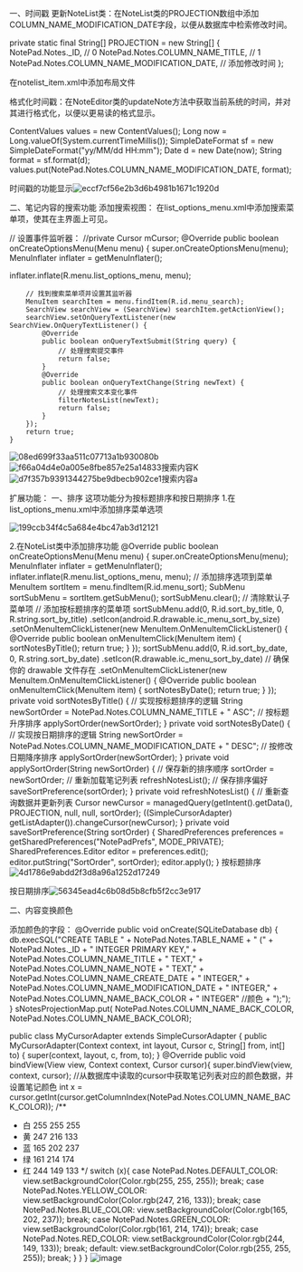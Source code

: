一、时间戳
更新NoteList类：在NoteList类的PROJECTION数组中添加COLUMN_NAME_MODIFICATION_DATE字段，以便从数据库中检索修改时间。


private static final String[] PROJECTION = new String[] {
NotePad.Notes._ID, // 0
NotePad.Notes.COLUMN_NAME_TITLE, // 1
NotePad.Notes.COLUMN_NAME_MODIFICATION_DATE, // 添加修改时间
};


在notelist_item.xml中添加布局文件



<TextView
android:id="@+id/text2"
android:layout_width="match_parent"
android:layout_height="wrap_content"
android:paddingLeft="5dip"
android:singleLine="true"
android:gravity="center_vertical"/>

格式化时间戳：在NoteEditor类的updateNote方法中获取当前系统的时间，并对其进行格式化，以便以更易读的格式显示。



ContentValues values = new ContentValues();
Long now = Long.valueOf(System.currentTimeMillis());
SimpleDateFormat sf = new SimpleDateFormat("yy/MM/dd HH:mm");
Date d = new Date(now);
String format = sf.format(d);
values.put(NotePad.Notes.COLUMN_NAME_MODIFICATION_DATE, format);



时间戳的功能显示![eccf7cf56e2b3d6b4981b1671c1920d](https://github.com/user-attachments/assets/700c38e5-dcb5-4509-acf9-53ee3edf01fd)





二、笔记内容的搜索功能
添加搜索视图：
在list_options_menu.xml中添加搜索菜单项，使其在主界面上可见。



//<item
android:id="@+id/menu_search"
android:title="@string/menu_search"
android:icon="@drawable/ic_search"
android:showAsAction="ifRoom|collapseActionView"
android:actionViewClass="android.widget.SearchView" />
设置事件监听器：
//private Cursor mCursor;
@Override
public boolean onCreateOptionsMenu(Menu menu) {
super.onCreateOptionsMenu(menu);
MenuInflater inflater = getMenuInflater();

inflater.inflate(R.menu.list_options_menu, menu);

        // 找到搜索菜单项并设置其监听器
        MenuItem searchItem = menu.findItem(R.id.menu_search);
        SearchView searchView = (SearchView) searchItem.getActionView();
        searchView.setOnQueryTextListener(new SearchView.OnQueryTextListener() {
            @Override
            public boolean onQueryTextSubmit(String query) {
                // 处理搜索提交事件
                return false;
            }
            @Override
            public boolean onQueryTextChange(String newText) { 
                // 处理搜索文本变化事件
                filterNotesList(newText);
                return false;
            }
        });
        return true;
    }
![08ed699f33aa511c07713a1b930080b](https://github.com/user-attachments/assets/65adfb45-f1b5-472c-927b-059948c7bf47)
![f66a04d4e0a005e8fbe857e25a14833](https://github.com/user-attachments/assets/bf9ef17a-b8ec-4bab-8373-6cb75365b38b)搜索内容K
![d7f357b9391344275be9dbecb902ce1](https://github.com/user-attachments/assets/1f051f69-5207-4a16-9c5f-8f3956fde99c)搜索内容a


扩展功能：
一、排序
这项功能分为按标题排序和按日期排序
1.在list_options_menu.xml中添加排序菜单选项
<item
    android:id="@+id/menu_sort"
    android:title="@string/sort"
    android:showAsAction="never">
    <menu>
        <item
            android:id="@+id/sort_by_title"
            android:title="@string/sort_by_title" />
        <item
            android:id="@+id/sort_by_date"
            android:title="@string/sort_by_date" />
        <!-- 可以根据需要添加更多排序选项 -->
    </menu>
</item>
![199ccb34f4c5a684e4bc47ab3d12121](https://github.com/user-attachments/assets/14c8b0dd-8be9-4d71-a1b7-df56ba88fa92)

2.在NoteList类中添加排序功能
@Override
public boolean onCreateOptionsMenu(Menu menu) {
super.onCreateOptionsMenu(menu);
MenuInflater inflater = getMenuInflater();
inflater.inflate(R.menu.list_options_menu, menu);
        // 添加排序选项到菜单
        MenuItem sortItem = menu.findItem(R.id.menu_sort);
        SubMenu sortSubMenu = sortItem.getSubMenu();
        sortSubMenu.clear(); // 清除默认子菜单项
        // 添加按标题排序的菜单项
        sortSubMenu.add(0, R.id.sort_by_title, 0, R.string.sort_by_title)
                .setIcon(android.R.drawable.ic_menu_sort_by_size)
                .setOnMenuItemClickListener(new MenuItem.OnMenuItemClickListener() {
                    @Override
                    public boolean onMenuItemClick(MenuItem item) {
                        sortNotesByTitle();
                        return true;
                    }
                });
        sortSubMenu.add(0, R.id.sort_by_date, 0, R.string.sort_by_date)
                .setIcon(R.drawable.ic_menu_sort_by_date) // 确保你的 drawable 文件存在
                .setOnMenuItemClickListener(new MenuItem.OnMenuItemClickListener() {
                    @Override
                    public boolean onMenuItemClick(MenuItem item) {
                        sortNotesByDate();
                        return true;
                    }
                });
private void sortNotesByTitle() {
// 实现按标题排序的逻辑
String newSortOrder = NotePad.Notes.COLUMN_NAME_TITLE + " ASC"; // 按标题升序排序
applySortOrder(newSortOrder);
}
    private void sortNotesByDate() {
        // 实现按日期排序的逻辑
        String newSortOrder = NotePad.Notes.COLUMN_NAME_MODIFICATION_DATE + " DESC"; // 按修改日期降序排序
        applySortOrder(newSortOrder);
    }
    private void applySortOrder(String newSortOrder) {
        // 保存新的排序顺序
        sortOrder = newSortOrder;
        // 重新加载笔记列表
        refreshNotesList();
        // 保存排序偏好
        saveSortPreference(sortOrder);
    }
    private void refreshNotesList() {
    // 重新查询数据并更新列表
    Cursor newCursor = managedQuery(getIntent().getData(), PROJECTION, null, null, sortOrder);
    ((SimpleCursorAdapter) getListAdapter()).changeCursor(newCursor);
}
private void saveSortPreference(String sortOrder) {
    SharedPreferences preferences = getSharedPreferences("NotePadPrefs", MODE_PRIVATE);
    SharedPreferences.Editor editor = preferences.edit();
    editor.putString("SortOrder", sortOrder);
    editor.apply();
}
按标题排序![4d1786e9abdd2f3d8a96a1252d17249](https://github.com/user-attachments/assets/2d017f0e-01bc-4c24-99d1-9d5ad02382e9)

按日期排序![56345ead4c6b08d5b8cfb5f2cc3e917](https://github.com/user-attachments/assets/4030e025-58ed-49fd-a8b6-2131074e470a)





二、内容变换颜色


添加颜色的字段：
        @Override
        public void onCreate(SQLiteDatabase db) {
            db.execSQL("CREATE TABLE " + NotePad.Notes.TABLE_NAME + "   ("
                    + NotePad.Notes._ID + " INTEGER PRIMARY KEY,"
                    + NotePad.Notes.COLUMN_NAME_TITLE + " TEXT,"
                    + NotePad.Notes.COLUMN_NAME_NOTE + " TEXT,"
                    + NotePad.Notes.COLUMN_NAME_CREATE_DATE + " INTEGER,"
                    + NotePad.Notes.COLUMN_NAME_MODIFICATION_DATE + " INTEGER,"
                    + NotePad.Notes.COLUMN_NAME_BACK_COLOR + " INTEGER" //颜色
                    + ");");
        }
sNotesProjectionMap.put(
NotePad.Notes.COLUMN_NAME_BACK_COLOR,
NotePad.Notes.COLUMN_NAME_BACK_COLOR);

public class MyCursorAdapter extends SimpleCursorAdapter {
public MyCursorAdapter(Context context, int layout, Cursor c,
String[] from, int[] to) {
super(context, layout, c, from, to);
}
@Override
public void bindView(View view, Context context, Cursor cursor){
super.bindView(view, context, cursor);
//从数据库中读取的cursor中获取笔记列表对应的颜色数据，并设置笔记颜色
int x = cursor.getInt(cursor.getColumnIndex(NotePad.Notes.COLUMN_NAME_BACK_COLOR));
/**
* 白 255 255 255
* 黄 247 216 133
* 蓝 165 202 237
* 绿 161 214 174
* 红 244 149 133
*/
switch (x){
case NotePad.Notes.DEFAULT_COLOR:
view.setBackgroundColor(Color.rgb(255, 255, 255));
break;
case NotePad.Notes.YELLOW_COLOR:
view.setBackgroundColor(Color.rgb(247, 216, 133));
break;
case NotePad.Notes.BLUE_COLOR:
view.setBackgroundColor(Color.rgb(165, 202, 237));
break;
case NotePad.Notes.GREEN_COLOR:
view.setBackgroundColor(Color.rgb(161, 214, 174));
break;
case NotePad.Notes.RED_COLOR:
view.setBackgroundColor(Color.rgb(244, 149, 133));
break;
default:
view.setBackgroundColor(Color.rgb(255, 255, 255));
break;
}
}
}
![image](https://github.com/user-attachments/assets/ab6696ec-01a4-4824-a977-aa71089933c1)


